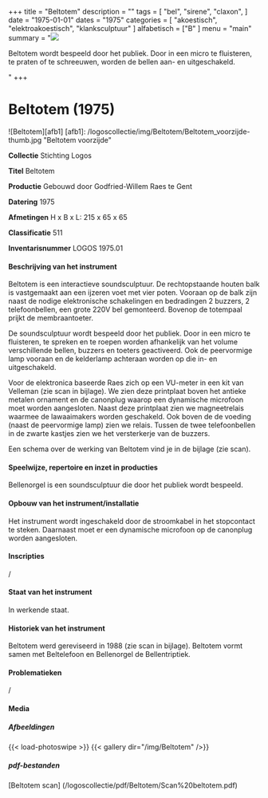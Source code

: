+++
title = "Beltotem"
description = ""
tags = [
 "bel",
"sirene",
"claxon",
]
date = "1975-01-01"
dates = "1975"
categories = [
"akoestisch",
"elektroakoestisch",
"klanksculptuur"
]
alfabetisch = ["B"
]
menu = "main"
summary = "<a href='/logoscollectie/1975/beltotem'><img src='/logoscollectie/img/Beltotem/Beltotem_voorzijde-thumb.jpg'></a><p>Beltotem wordt bespeeld door het publiek. Door in een micro te fluisteren, te praten of te schreeuwen, worden de bellen aan- en uitgeschakeld.</p>"
+++


# Beltotem (1975)

![Beltotem][afb1]
[afb1]: /logoscollectie/img/Beltotem/Beltotem_voorzijde-thumb.jpg "Beltotem voorzijde"

**Collectie**
Stichting Logos

**Titel**
Beltotem

**Productie**
Gebouwd door Godfried-Willem Raes te Gent

**Datering**
1975

**Afmetingen**
H x B x L: 215 x 65 x 65

**Classificatie**
511

**Inventarisnummer**
LOGOS 1975.01

#### Beschrijving van het instrument
Beltotem is een interactieve soundsculptuur. De rechtopstaande houten balk is vastgemaakt aan een ijzeren voet met vier poten. Vooraan op de balk zijn naast de nodige elektronische schakelingen en bedradingen 2 buzzers, 2 telefoonbellen, een grote 220V bel gemonteerd. Bovenop de totempaal prijkt de membraantoeter. 

De soundsculptuur wordt bespeeld door het publiek. Door in een micro te fluisteren, te spreken en te roepen worden afhankelijk van het volume verschillende bellen, buzzers en toeters geactiveerd. Ook de peervormige lamp vooraan en de kelderlamp achteraan worden op die in- en uitgeschakeld. 

Voor de elektronica baseerde Raes zich op een VU-meter in een kit van Velleman (zie scan in bijlage). We zien deze printplaat boven het antieke metalen ornament en de canonplug waarop een dynamische microfoon moet worden aangesloten. Naast deze printplaat zien we magneetrelais waarmee de lawaaimakers worden geschakeld. Ook boven de de voeding (naast de peervormige lamp) zien we relais. Tussen de twee telefoonbellen in de zwarte kastjes zien we het versterkerje van de buzzers.

Een schema over de werking van Beltotem vind je in de bijlage (zie scan). 

#### Speelwijze, repertoire en inzet in producties
Bellenorgel is een soundsculptuur die door het publiek wordt bespeeld.

#### Opbouw van het instrument/installatie
Het instrument wordt ingeschakeld door de stroomkabel in het stopcontact te steken. Daarnaast moet er een dynamische microfoon op de canonplug worden aangesloten.

#### Inscripties
/

#### Staat van het instrument
In werkende staat. 

#### Historiek van het instrument
Beltotem werd gereviseerd in 1988 (zie scan in bijlage). 
Beltotem vormt samen met Beltelefoon en Bellenorgel de Bellentriptiek.

#### Problematieken
/

#### Media
##### Afbeeldingen
{{< load-photoswipe >}}
{{< gallery dir="/img/Beltotem" />}}

##### pdf-bestanden
[Beltotem scan] (/logoscollectie/pdf/Beltotem/Scan%20beltotem.pdf)


